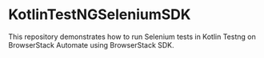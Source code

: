 # KotlinTestNGSeleniumSDK
This repository demonstrates how to run Selenium tests in Kotlin Testng on BrowserStack Automate using BrowserStack SDK.
